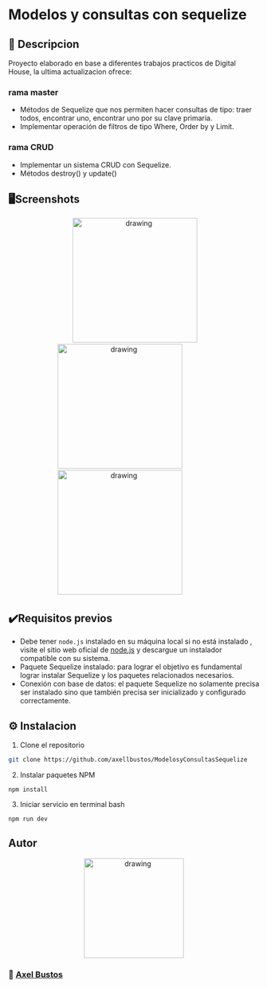 # Modelos y consultas con sequelize

## :bookmark_tabs: Descripcion
Proyecto elaborado en base a diferentes trabajos practicos de Digital House, la ultima actualizacion ofrece:

### rama master
- Métodos de Sequelize que nos permiten hacer consultas de tipo: traer todos, encontrar uno, encontrar uno por su clave primaria.
- Implementar operación de filtros de tipo Where, Order by y Limit.

### rama CRUD
- Implementar un sistema CRUD con Sequelize.
- Métodos destroy() y update()

## :desktop_computer:Screenshots
<p align="center" gap:"20px">
    
<img src="https://user-images.githubusercontent.com/106710127/194782026-9ed7cdd3-af64-4e3b-a47f-050372829827.png" alt="drawing" width="250"/>    
<img src="https://user-images.githubusercontent.com/106710127/194782049-aef666e2-e8e7-478f-a600-0110907b38d6.png" alt="drawing" width="250"/>    
<img src="https://user-images.githubusercontent.com/106710127/194782067-ca29fd6a-2649-4d21-8812-1fe5db36d44e.png" alt="drawing" width="250"/>    
</p>

## :heavy_check_mark:Requisitos previos

- Debe tener `node.js` instalado en su máquina local si no está instalado , visite el sitio web oficial de [node.js](https://nodejs.org/en/download/ "node.js") y
descargue un instalador compatible con su sistema.
- Paquete Sequelize instalado: para lograr el objetivo es fundamental lograr instalar
Sequelize y los paquetes relacionados necesarios.
- Conexión con base de datos: el paquete Sequelize no solamente precisa ser
instalado sino que también precisa ser inicializado y configurado correctamente.

## :gear: Instalacion


1. Clone el repositorio 
```bash
git clone https://github.com/axellbustos/ModelosyConsultasSequelize
```

2. Instalar paquetes NPM
```
npm install
```
3. Iniciar servicio en terminal bash

``` 
npm run dev
``` 



## Autor

<p align="center" >
<img src="https://user-images.githubusercontent.com/106710127/194777169-eed937e2-09fc-43a4-b4a8-78834513efda.png" alt="drawing" width="200px"/>
</p>

###  :link: [Axel Bustos](https://github.com/axellbustos)
